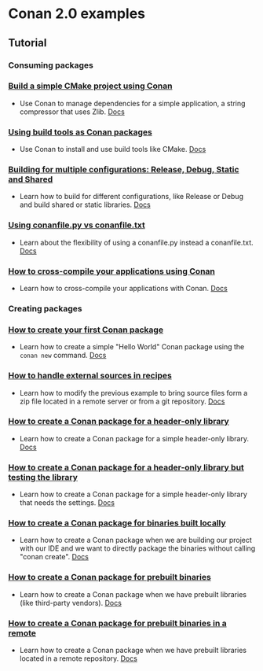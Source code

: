 # Conan 2.0 examples

## Tutorial

### Consuming packages

### [Build a simple CMake project using Conan](tutorial/consuming_packages/simple_cmake_project/)

- Use Conan to manage dependencies for a simple application, a string compressor that uses Zlib. [Docs](https://docs.conan.io/en/2.0-alpha/tutorial/consuming_packages/build_simple_cmake_project.html)

### [Using build tools as Conan packages](tutorial/consuming_packages/tool_requires/)

- Use Conan to install and use build tools like CMake. [Docs](https://docs.conan.io/en/2.0-alpha/tutorial/consuming_packages/use_tools_as_conan_packages.html)

### [Building for multiple configurations: Release, Debug, Static and Shared](tutorial/consuming_packages/different_configurations/)

- Learn how to build for different configurations, like Release or Debug and build shared or static libraries. [Docs](https://docs.conan.io/en/2.0-alpha/tutorial/consuming_packages/different_configurations.html)

### [Using conanfile.py vs conanfile.txt](tutorial/consuming_packages/conanfile_py/)

- Learn about the flexibility of using a conanfile.py instead a conanfile.txt. [Docs](https://docs.conan.io/en/2.0-alpha/tutorial/consuming_packages/the_flexibility_of_conanfile_py.html)

### [How to cross-compile your applications using Conan](tutorial/consuming_packages/cross_building/)

- Learn how to cross-compile your applications with Conan. [Docs](https://docs.conan.io/en/2.0-alpha/tutorial/consuming_packages/cross_building_with_conan.html)

### Creating packages

### [How to create your first Conan package](tutorial/creating_packages/first_package/)

- Learn how to create a simple "Hello World" Conan package using the ``conan new`` command. [Docs](https://docs.conan.io/en/2.0-alpha/tutorial/creating_packages/create_your_first_package.html)

### [How to handle external sources in recipes](tutorial/creating_packages/handle_sources/)

- Learn how to modify the previous example to bring source files form a zip file located
  in a remote server or from a git repository.
  [Docs](https://docs.conan.io/en/2.0-alpha/tutorial/creating_packages/handle_sources_in_packages.html)

### [How to create a Conan package for a header-only library](tutorial/creating_packages/header_only/)

- Learn how to create a Conan package for a simple header-only library. [Docs](https://docs.conan.io/en/2.0-alpha/tutorial/creating_packages/other_types_of_packages/header_only_packages.html)

### [How to create a Conan package for a header-only library but testing the library](tutorial/creating_packages/header_only_gtest/)

- Learn how to create a Conan package for a simple header-only library that needs the settings. [Docs](https://docs.conan.io/en/2.0-alpha/tutorial/creating_packages/other_types_of_packages/header_only_packages.html#header-only-library-with-tests)

### [How to create a Conan package for binaries built locally](tutorial/creating_packages/prebuilt_local_project/)

- Learn how to create a Conan package when we are building our project with our IDE and we want to directly package 
  the binaries without calling "conan create". [Docs](https://docs.conan.io/en/2.0-alpha/tutorial/creating_packages/other_types_of_packages/package_prebuilt_binaries.html#locally-building-binaries)

### [How to create a Conan package for prebuilt binaries](tutorial/creating_packages/prebuilt_binaries/)

- Learn how to create a Conan package when we have prebuilt libraries (like third-party vendors). [Docs](https://docs.conan.io/en/2.0-alpha/tutorial/creating_packages/other_types_of_packages/package_prebuilt_binaries.html#packaging-already-pre-built-binaries)

### [How to create a Conan package for prebuilt binaries in a remote](tutorial/creating_packages/prebuilt_remote_binaries/)

- Learn how to create a Conan package when we have prebuilt libraries located in a remote repository. [Docs](https://docs.conan.io/en/2.0-alpha/tutorial/creating_packages/other_types_of_packages/package_prebuilt_binaries.html#downloading-and-packaging-pre-built-binaries)
